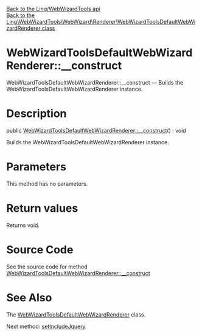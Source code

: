 [Back to the Ling/WebWizardTools api](https://github.com/lingtalfi/WebWizardTools/blob/master/doc/api/Ling/WebWizardTools.md)<br>
[Back to the Ling\WebWizardTools\WebWizard\Renderer\WebWizardToolsDefaultWebWizardRenderer class](https://github.com/lingtalfi/WebWizardTools/blob/master/doc/api/Ling/WebWizardTools/WebWizard/Renderer/WebWizardToolsDefaultWebWizardRenderer.md)


WebWizardToolsDefaultWebWizardRenderer::__construct
================



WebWizardToolsDefaultWebWizardRenderer::__construct — Builds the WebWizardToolsDefaultWebWizardRenderer instance.




Description
================


public [WebWizardToolsDefaultWebWizardRenderer::__construct](https://github.com/lingtalfi/WebWizardTools/blob/master/doc/api/Ling/WebWizardTools/WebWizard/Renderer/WebWizardToolsDefaultWebWizardRenderer/__construct.md)() : void




Builds the WebWizardToolsDefaultWebWizardRenderer instance.




Parameters
================

This method has no parameters.


Return values
================

Returns void.








Source Code
===========
See the source code for method [WebWizardToolsDefaultWebWizardRenderer::__construct](https://github.com/lingtalfi/WebWizardTools/blob/master/WebWizard/Renderer/WebWizardToolsDefaultWebWizardRenderer.php#L29-L32)


See Also
================

The [WebWizardToolsDefaultWebWizardRenderer](https://github.com/lingtalfi/WebWizardTools/blob/master/doc/api/Ling/WebWizardTools/WebWizard/Renderer/WebWizardToolsDefaultWebWizardRenderer.md) class.

Next method: [setIncludeJquery](https://github.com/lingtalfi/WebWizardTools/blob/master/doc/api/Ling/WebWizardTools/WebWizard/Renderer/WebWizardToolsDefaultWebWizardRenderer/setIncludeJquery.md)<br>

